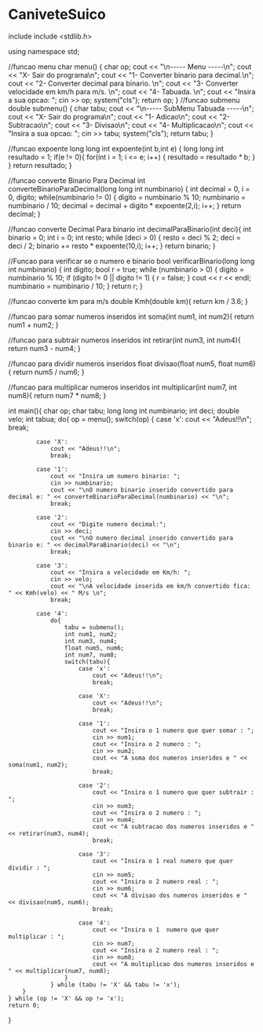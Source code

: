 # CaniveteSuico


include <iostream>
include <stdlib.h>

using namespace std;

//funcao menu
char menu() 
{
	char op;
    cout << "\n----- Menu -----\n";
    cout << "X- Sair do programa\n";
    cout << "1- Converter binario para decimal.\n";
    cout << "2- Converter decimal para binario. \n";
    cout << "3- Converter velocidade em km/h para m/s. \n";
	cout << "4- Tabuada. \n";
	cout << "Insira a sua opcao: ";
	cin >> op;
	system("cls");
	return op;
}
//funcao submenu
double submenu()
{
	char tabu;
	cout << "\n----- SubMenu Tabuada -----\n";
	cout << "X- Sair do programa\n";
	cout << "1- Adicao\n";
	cout << "2- Subtracao\n";
	cout << "3- Divisao\n";
	cout << "4- Multiplicacao\n";
	cout << "Insira a sua opcao: ";
	cin >> tabu;
	system("cls");
	return tabu;
}

//funcao expoente
long long int expoente(int b,int e)
{ 
	long long int resultado = 1;
	if(e != 0){
		for(int i = 1; i <= e; i++)
		{
			resultado = resultado * b;
		}
	}
	return resultado;
}

//funcao converte Binario Para Decimal
int converteBinarioParaDecimal(long long int numbinario)
{
	int decimal = 0, i = 0, digito;
	while(numbinario != 0)
	{
		digito = numbinario % 10;
		numbinario = numbinario / 10;
		decimal = decimal + digito * expoente(2,i);
		i++;
	}
	return decimal;
}

//funcao converte Decimal Para binario
int decimalParaBinario(int deci){
    int binario = 0;
    int i = 0;
	int resto;
    while (deci > 0) {
		resto = deci % 2;
		deci = deci / 2;
        binario += resto * expoente(10,i);
        i++;
    }
	return binario;
}

//Funcao para verificar se o numero e binario
bool verificarBinario(long long int numbinario) {
	int digito;
	bool r = true;
    while (numbinario > 0) {
		digito = numbinario % 10;
        if (digito != 0 || digito != 1) {
            r = false;
        }
		cout << r << endl;
        numbinario = numbinario / 10;
    }
    return r;
}

//funcao converte km para m/s
double Kmh(double km){
	return km / 3.6;
}

//funcao para somar numeros inseridos
int soma(int num1, int num2){
	return num1 + num2;
}

//funcao para subtrair numeros inseridos
int retirar(int num3, int num4){
	return num3 - num4;
}

//funcao para dividir numeros inseridos
float divisao(float num5, float num6){
	return num5 / num6;
}

//funcao para multiplicar numeros inseridos
int multiplicar(int num7, int num8){
	return num7 * num8;
}

int main(){
	char op;
	char tabu;
	long long int numbinario;
	int deci;
	double velo;
	int tabua;
    do{
		op = menu();
        switch(op) {
            case 'x':
				cout << "Adeus!!\n";
                break;
				
            case 'X':
                cout << "Adeus!!\n";
                break;
				
            case '1':
                cout << "Insira um numero binario: ";
				cin >> numbinario;
				cout << "\nO numero binario inserido convertido para decimal e: " << converteBinarioParaDecimal(numbinario) << "\n";
                break;
				
            case '2':
                cout << "Digite numero decimal:";
				cin >> deci;
				cout << "\nO numero decimal inserido convertido para binario e: " << decimalParaBinario(deci) << "\n";
				break;
				
            case '3':
                cout << "Insira a velocidade em Km/h: ";
				cin >> velo;
				cout << "\nA velocidade inserida em km/h convertido fica: " << Kmh(velo) << " M/s \n";
                break;
				
			case '4':
				do{
					tabu = submenu();
					int num1, num2;
					int num3, num4;
					float num5, num6;
					int num7, num8;
					switch(tabu){
						case 'x':
							cout << "Adeus!!\n";
							break;
				
						case 'X':
							cout << "Adeus!!\n";
							break;
			
						case '1':
							cout << "Insira o 1 numero que quer somar : ";
							cin >> num1;
							cout << "Insira o 2 numero : ";
							cin >> num2;
							cout << "A soma dos numeros inseridos e " << soma(num1, num2);
							break;
						
						case '2':
							cout << "Insira o 1 numero que quer subtrair : ";
							cin >> num3;
							cout << "Insira o 2 numero : ";
							cin >> num4;
							cout << "A subtracao dos numeros inseridos e " << retirar(num3, num4);
							break;
							
						case '3':
							cout << "Insira o 1 real numero que quer dividir : ";
							cin >> num5;
							cout << "Insira o 2 numero real : ";
							cin >> num6;
							cout << "A divisao dos numeros inseridos e " << divisao(num5, num6);
							break;
							
						case '4':
							cout << "Insira o 1  numero que quer multiplicar : ";
							cin >> num7;
							cout << "Insira o 2 numero real : ";
							cin >> num8;
							cout << "A multiplicao dos numeros inseridos e " << multiplicar(num7, num8);
				    }
				} while (tabu != 'X' && tabu != 'x');
		}		
	} while (op != 'X' && op != 'x');
	return 0;
}
